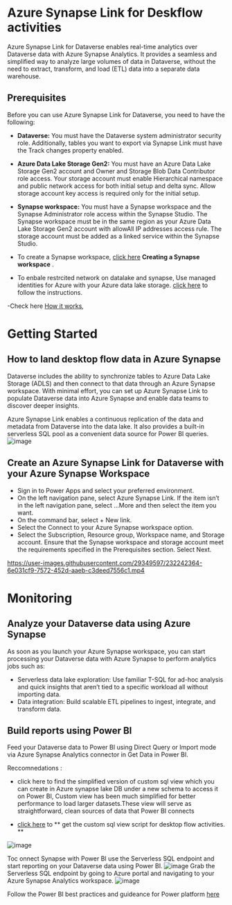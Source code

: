 # Azure Synapse Link for Deskflow activities
Azure Synapse Link for Dataverse enables real-time analytics over Dataverse data with Azure Synapse Analytics. It provides a seamless and simplified way to analyze large volumes of data in Dataverse, without the need to extract, transform, and load (ETL) data into a separate data warehouse.

## Prerequisites
Before you can use Azure Synapse Link for Dataverse, you need to have the following:

- **Dataverse:** You must have the Dataverse system administrator security role. Additionally, tables you want to export via Synapse Link must have the Track changes property enabled. 

- **Azure Data Lake Storage Gen2:** You must have an Azure Data Lake Storage Gen2 account and Owner and Storage Blob Data Contributor role access. Your storage account must enable Hierarchical namespace and public network access for both initial setup and delta sync. Allow storage account key access is required only for the initial setup.

- **Synapse workspace:** You must have a Synapse workspace and the Synapse Administrator role access within the Synapse Studio. The Synapse workspace must be in the same region as your Azure Data Lake Storage Gen2 account with allowAll IP addresses access rule. The storage account must be added as a linked service within the Synapse Studio. 

- To create a Synapse workspace, [click here](https://portal.azure.com/#create/Microsoft.Synapse) **Creating a Synapse workspace** .
- To enbale restrcited network on datalake and synapse, Use managed identities for Azure with your Azure data lake storage. [click here](https://github.com/microsoft/powercat-automation-kit/blob/Flow-byodl/AutomationKit_Flow_BYODL/Control%20Center/Flow%20Monitoring/Flow%20Monitoring%20with%20Azure%20Synapse%20link/Synapse-with-managed-identity-azure-template/readme.md) to follow the instructions.

-Check here [How it works](https://learn.microsoft.com/en-us/power-apps/maker/data-platform/export-to-data-lake), 

# Getting Started

## How to land desktop flow data in Azure Synapse
Dataverse includes the ability to synchronize tables to Azure Data Lake Storage (ADLS) and then connect to that data through an Azure Synapse workspace. With minimal effort, you can set up Azure Synapse Link to populate Dataverse data into Azure Synapse and enable data teams to discover deeper insights.

Azure Synapse Link enables a continuous replication of the data and metadata from Dataverse into the data lake. It also provides a built-in serverless SQL pool as a convenient data source for Power BI queries.
![image](https://user-images.githubusercontent.com/29349597/232242259-599bc503-983b-4a0b-ac60-40b97b01430a.png)

## Create an Azure Synapse Link for Dataverse with your Azure Synapse Workspace

- Sign in to Power Apps and select your preferred environment.
- On the left navigation pane, select Azure Synapse Link. If the item isn’t in the left navigation pane, select …More and then select the item you want.
- On the command bar, select + New link.
- Select the Connect to your Azure Synapse workspace option.
- Select the Subscription, Resource group, Workspace name, and Storage account. Ensure that the Synapse workspace and storage account meet the requirements specified    in the Prerequisites section. Select Next.

https://user-images.githubusercontent.com/29349597/232242364-6e031cf9-7572-452d-aaeb-c3deed7556c1.mp4

# Monitoring 

## Analyze your Dataverse data using Azure Synapse
As soon as you launch your Azure Synapse workspace, you can start processing your Dataverse data with Azure Synapse to perform analytics jobs such as:
- Serverless data lake exploration: Use familiar T-SQL for ad-hoc analysis and quick insights that aren’t tied to a specific workload all without importing data.
- Data integration: Build scalable ETL pipelines to ingest, integrate, and transform data.

## Build reports using Power BI

Feed your Dataverse data to Power BI using Direct Query or Import mode via Azure Synapse Analytics connector in Get Data in Power BI. 

Reccomnedations :

- click here to find the simplified version of custom sql view which you can create in Azure synapse lake DB under a new schema to access it on Power BI, Custom view has been much simplified for better performance to load larger datasets.These view will serve as straightforward, clean sources of data that Power BI connects

- [click here](https://github.com/microsoft/powercat-automation-kit/blob/c192589e5dd795ab5ff66ac2f8d8b9304d55ddfb/AutomationKit_Flow_BYODL/Control%20Center/Flow%20Monitoring/Power%20BI/Scripts/flowsessionview.sql) to ** get the custom sql view script for desktop flow activities. **

![image](https://user-images.githubusercontent.com/29349597/232245432-930bc4bc-a895-4b35-8ad9-d39a2b7c87a0.png)

Toc onnect Synapse with Power BI use the Serverless SQL endpoint and start reporting on your Dataverse data using Power BI. 
![image](https://user-images.githubusercontent.com/29349597/232245861-35c52a34-a89a-46c1-89bf-4bc415498505.png)
Grab the Serverless SQL endpoint by going to Azure portal and navigating to your Azure Synapse Analytics workspace.
![image](https://user-images.githubusercontent.com/29349597/232245894-dc109c1d-af37-4ff6-b75b-1e72833bc7d6.png)



Follow the Power BI best practices and guideance for Power platform [here](https://learn.microsoft.com/en-us/power-bi/guidance/powerbi-modeling-guidance-for-power-platform) 
